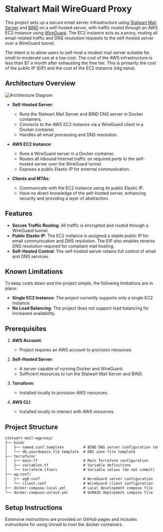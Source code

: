 # Stalwart Mail WireGuard Proxy

This project sets up a secure email server infrastructure using [Stalwart Mail Server](https://stalw.art/mail-server/) and [BIND](https://www.isc.org/bind/) on a self-hosted server, with traffic routed through an AWS EC2 instance using [WireGuard](https://www.wireguard.com/). The EC2 instance acts as a proxy, routing all email-related traffic and DNS resolution requests to the self-hosted server over a WireGuard tunnel.

The intent is to allow users to self-host a modest mail server suitable for small to moderate use at a low cost.  The cost of the AWS infrastructure is less than $7 a month after exhausting the free tier.  This is primarily the cost of the public IP (EIP) and the cost of the EC2 instance (t4g.nano).

## Architecture Overview

<picture>
  <source media="(prefers-color-scheme: dark)" srcset="self-hosted-server-dark.svg">
  <source media="(prefers-color-scheme: light)" srcset="self-hosted-server-light.svg">
  <img alt="Architecture Diagram" src="self-hosted-server-light.svg">
</picture>

- **Self-Hosted Server**:
  - Runs the Stalwart Mail Server and BIND DNS server in Docker containers.
  - Connects to the AWS EC2 instance via a WireGuard client in a Docker container.
  - Handles all email processing and DNS resolution.

- **AWS EC2 Instance**:
  - Runs a WireGuard server in a Docker container.
  - Routes all inbound Internet traffic on required ports to the self-hosted server over the WireGuard tunnel.
  - Exposes a public Elastic IP for external communication.

- **Clients and MTAs**:
  - Communicate with the EC2 instance using its public Elastic IP.
  - Have no direct knowledge of the self-hosted server, enhancing security and providing a layer of abstraction.

## Features

- **Secure Traffic Routing**: All traffic is encrypted and routed through a WireGuard tunnel.
- **Public Elastic IP**: The EC2 instance is assigned a stable public IP for email communication and DNS resolution. The EIP also enables reverse DNS resolution required for compliant mail hosting.
- **Self-Hosted Control**: The self-hosted server retains full control of email and DNS services.

## Known Limitations

To keep costs down and the project simple, the following limitations are in place:

- **Single EC2 Instance**: The project currently supports only a single EC2 instance.
- **No Load Balancing**: The project does not support load balancing for increased availability.

## Prerequisites

1. **AWS Account**:
   - Project requires an AWS account to provision resources.

2. **Self-Hosted Server**:
   - A server capable of running Docker and WireGuard.
   - Sufficient resources to run the Stalwart Mail Server and BIND.

3. **Terraform**:
   - Installed locally to provision AWS resources.

4. **AWS CLI**:
   - Installed locally to interact with AWS resources.

## Project Structure

```txt
stalwart-mail-wgproxy/
├── bind/
│   ├── named.conf.template         # BIND DNS server configuration template
│   └── db.yourdomain.tld.template  # DNS zone file template
├── terraform/
│   ├── main.tf                     # Main Terraform configuration
│   ├── variables.tf                # Variable definitions
│   └── terraform.tfvars            # Variable values (do not commit)
├── wg-conf/
│   ├── wg0.conf                    # WireGuard server configuration
│   └── client.conf                 # WireGuard client configuration
├── docker-compose-local.yml        # Local development compose file
└── docker-compose-unraid.yml       # UnRAID deployment compose file
```

## Setup Instructions

Extensive instructions are provided on GitHub pages and includes instructions for using Unraid to host the docker containers.
